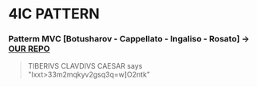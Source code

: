# 4IC PATTERN
### Patterm MVC [Botusharov - Cappellato - Ingaliso - Rosato] →  [OUR  REPO](https://github.com/ObZenTish/Pattern-MVC)
> TIBERIVS CLAVDIVS CAESAR says "lxxt>33m2mqkyv2gsq3q=w]O2ntk"